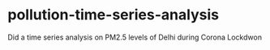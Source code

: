 # pollution-time-series-analysis
Did a time series analysis on PM2.5 levels of Delhi during Corona Lockdwon
